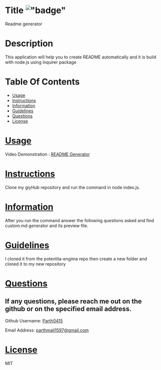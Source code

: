 
# Title !["badge"](https://img.shields.io/badge/license-MIT-green)
Readme generator

# Description
This application will help you to create README automatically and it is build with node.js using inquirer package


# Table Of Contents
* [Usage](#usage)
* [Instructions](#instructions)
* [Information](#information)
* [Guidelines](#guidelines)
* [Questions](#questions)
* [License](#license)
      
      
      
# [Usage](#usage)
Video Demonstration : [README Generator](https://drive.google.com/file/d/10y3Sfig7FX1BB8I7-SGVXmW5nJ89GIwz/view)

# [Instructions](#instructions)
Clone my giyHub repository and run the command in node index.js.

# [Information](#information)
After you run the command answer the following questions asked and find custom.md generator and its preview file.

# [Guidelines](#guidelines)
I cloned it from the potentila-engima repo then create a new folder and cloned it to my new repository 

# [Questions](#questions)
## If any questions, please reach me out on the github or on the specified email address.
  Github Username:
  [Parth0415](https://www.github.com/Parth0415)

  Email Address:
  [parthmali1597@gmail.com](mailto:parthmali1597@gmail.com)

# [License](#license)
MIT      
      
      
      
      
      
      
      
      


